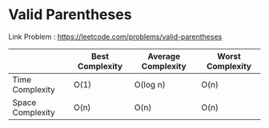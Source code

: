 # Valid Parentheses

Link Problem : https://leetcode.com/problems/valid-parentheses


|                  | Best Complexity | Average Complexity | Worst Complexity |
|------------------|-----------------|--------------------|------------------|
| Time Complexity  | O(1)            | O(log n)               | O(n)             |
| Space Complexity | O(n)            | O(n)               | O(n)             |
